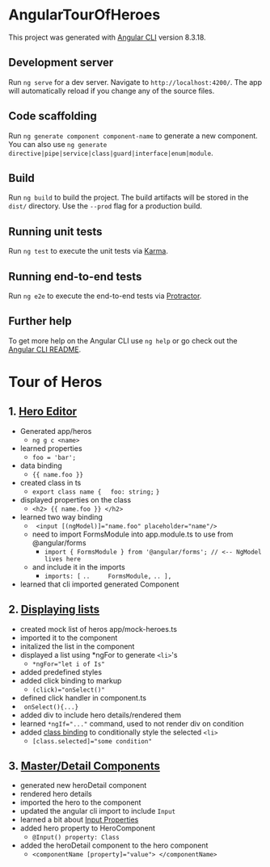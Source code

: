 # AngularTourOfHeroes

This project was generated with [Angular CLI](https://github.com/angular/angular-cli) version 8.3.18.

## Development server

Run `ng serve` for a dev server. Navigate to `http://localhost:4200/`. The app will automatically reload if you change any of the source files.

## Code scaffolding

Run `ng generate component component-name` to generate a new component. You can also use `ng generate directive|pipe|service|class|guard|interface|enum|module`.

## Build

Run `ng build` to build the project. The build artifacts will be stored in the `dist/` directory. Use the `--prod` flag for a production build.

## Running unit tests

Run `ng test` to execute the unit tests via [Karma](https://karma-runner.github.io).

## Running end-to-end tests

Run `ng e2e` to execute the end-to-end tests via [Protractor](http://www.protractortest.org/).

## Further help

To get more help on the Angular CLI use `ng help` or go check out the [Angular CLI README](https://github.com/angular/angular-cli/blob/master/README.md).


# Tour of Heros
## 1. [Hero Editor](https://angular.io/tutorial/toh-pt1)

 - Generated  app/heros 
    - `ng g c <name>`
 - learned properties
    - `foo = 'bar';`
 - data binding
    - `{{ name.foo }}`
 - created class in ts
   - `export class name {` 
      `  foo: string;`
      `}`
 - displayed properties on the class
   - `<h2> {{ name.foo }} </h2>`
- learned two way binding
   - ` <input [(ngModel)]="name.foo" placeholder="name"/>`
   - need to import FormsModule into app.module.ts to use from @angular/forms
     - `import { FormsModule } from '@angular/forms'; // <-- NgModel lives here`
    - and include it in the imports
      - `imports: [`
    `..     FormsModule,`
    `.. ],`
 - learned that cli imported generated Component

 ## 2. [Displaying lists](https://angular.io/tutorial/toh-pt2)
  - created mock list of heros app/mock-heroes.ts
  - imported it to the component
  - initalized the list in the component
  - displayed a list using *ngFor to generate `<li>`'s
    - `*ngFor="let i of Is"`
 - added predefined styles
 - added click binding to markup
   - `(click)="onSelect()"`
 - defined click handler in component.ts
  - ` onSelect(){...}`
- added div to include hero details/rendered them
- learned `*ngIf="..."` command, used to not render div on condition
- added [class binding](https://angular.io/guide/template-syntax#class-binding) to conditionally style the selected `<li>`
  - `[class.selected]="some condition"`

## 3. [Master/Detail Components](https://angular.io/tutorial/toh-pt3)
- generated new heroDetail component
- rendered hero details
- imported the hero to the component
- updated the angular cli import to include `Input`
- learned a bit about [Input Properties](https://angular.io/guide/template-syntax#inputs-outputs)
- added hero property to HeroComponent 
  - `@Input() property: Class`
- added the heroDetail component to the hero component
  - `<componentName [property]="value"> </componentName>`